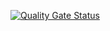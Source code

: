 [![Quality Gate Status](https://sonarcloud.io/api/project_badges/measure?project=sananthan_SonarCloud-Test&metric=alert_status)](https://sonarcloud.io/summary/new_code?id=sananthan_SonarCloud-Test)
